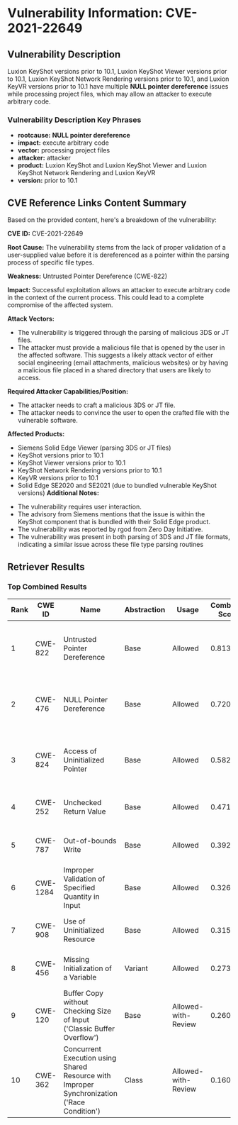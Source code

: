 # Vulnerability Information: CVE-2021-22649

## Vulnerability Description
Luxion KeyShot versions prior to 10.1, Luxion KeyShot Viewer versions prior to 10.1, Luxion KeyShot Network Rendering versions prior to 10.1, and Luxion KeyVR versions prior to 10.1 have multiple **NULL pointer dereference** issues while processing project files, which may allow an attacker to execute arbitrary code.

### Vulnerability Description Key Phrases
- **rootcause:** **NULL pointer dereference**
- **impact:** execute arbitrary code
- **vector:** processing project files
- **attacker:** attacker
- **product:** Luxion KeyShot and Luxion KeyShot Viewer and Luxion KeyShot Network Rendering and Luxion KeyVR
- **version:** prior to 10.1

## CVE Reference Links Content Summary
Based on the provided content, here's a breakdown of the vulnerability:

**CVE ID:** CVE-2021-22649

**Root Cause:** The vulnerability stems from the lack of proper validation of a user-supplied value before it is dereferenced as a pointer within the parsing process of specific file types.

**Weakness:** Untrusted Pointer Dereference (CWE-822)

**Impact:** Successful exploitation allows an attacker to execute arbitrary code in the context of the current process. This could lead to a complete compromise of the affected system.

**Attack Vectors:**
   - The vulnerability is triggered through the parsing of malicious 3DS or JT files.
   - The attacker must provide a malicious file that is opened by the user in the affected software. This suggests a likely attack vector of either social engineering (email attachments, malicious websites) or by having a malicious file placed in a shared directory that users are likely to access.

**Required Attacker Capabilities/Position:**
   - The attacker needs to craft a malicious 3DS or JT file.
   - The attacker needs to convince the user to open the crafted file with the vulnerable software.

**Affected Products:**
   - Siemens Solid Edge Viewer (parsing 3DS or JT files)
   - KeyShot versions prior to 10.1
   - KeyShot Viewer versions prior to 10.1
   - KeyShot Network Rendering versions prior to 10.1
   - KeyVR versions prior to 10.1
   - Solid Edge SE2020 and SE2021 (due to bundled vulnerable KeyShot versions)
**Additional Notes:**

* The vulnerability requires user interaction.
* The advisory from Siemens mentions that the issue is within the KeyShot component that is bundled with their Solid Edge product.
* The vulnerability was reported by rgod from Zero Day Initiative.
* The vulnerability was present in both parsing of 3DS and JT file formats, indicating a similar issue across these file type parsing routines

## Retriever Results

### Top Combined Results

| Rank | CWE ID | Name | Abstraction | Usage | Combined Score | Retrievers | Individual Scores |
|------|--------|------|-------------|-------|---------------|------------|-------------------|
| 1 | CWE-822 | Untrusted Pointer Dereference | Base | Allowed | 0.8138 | dense, sparse, graph | dense: 0.468, sparse: 0.456, graph: 0.892 |
| 2 | CWE-476 | NULL Pointer Dereference | Base | Allowed | 0.7201 | dense, sparse, graph | dense: 0.450, sparse: 0.240, graph: 1.000 |
| 3 | CWE-824 | Access of Uninitialized Pointer | Base | Allowed | 0.5823 | dense, sparse, graph | dense: 0.442, sparse: 0.201, graph: 0.688 |
| 4 | CWE-252 | Unchecked Return Value | Base | Allowed | 0.4715 | sparse, graph | sparse: 0.201, graph: 0.998 |
| 5 | CWE-787 | Out-of-bounds Write | Base | Allowed | 0.3922 | sparse, graph | sparse: 0.192, graph: 0.789 |
| 6 | CWE-1284 | Improper Validation of Specified Quantity in Input | Base | Allowed | 0.3263 | sparse, graph | sparse: 0.176, graph: 0.631 |
| 7 | CWE-908 | Use of Uninitialized Resource | Base | Allowed | 0.3156 | dense, sparse | dense: 0.429, sparse: 0.177 |
| 8 | CWE-456 | Missing Initialization of a Variable | Variant | Allowed | 0.2732 | sparse, graph | sparse: 0.182, graph: 0.537 |
| 9 | CWE-120 | Buffer Copy without Checking Size of Input ('Classic Buffer Overflow') | Base | Allowed-with-Review | 0.2608 | sparse, graph | sparse: 0.172, graph: 0.488 |
| 10 | CWE-362 | Concurrent Execution using Shared Resource with Improper Synchronization ('Race Condition') | Class | Allowed-with-Review | 0.1600 | sparse, graph | sparse: 0.173, graph: 0.486 |

